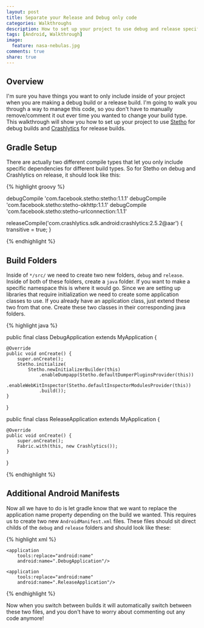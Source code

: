 ```yaml
---
layout: post
title: Separate your Release and Debug only code
categories: Walkthroughs
description: How to set up your project to use debug and release specific code.
tags: [Android, Walkthrough]
image:
  feature: nasa-nebulas.jpg
comments: true
share: true
---
```


## Overview
I'm sure you have things you want to only include inside of your project when you are making a debug build or a release build. I'm going to walk you through a way to manage this code, so you don't have to manually remove/comment it out ever time you wanted to change your build type. This walkthrough will show you how to set up your project to use [Stetho](http://facebook.github.io/stetho/) for debug builds and [Crashlytics](https://get.fabric.io/) for release builds.

## Gradle Setup
There are actually two different compile types that let you only include specific dependencies for different build types. So for Stetho on debug and Crashlytics on release, it should look like this:

{% highlight groovy %}

debugCompile 'com.facebook.stetho:stetho:1.1.1'
debugCompile 'com.facebook.stetho:stetho-okhttp:1.1.1'
debugCompile 'com.facebook.stetho:stetho-urlconnection:1.1.1'

releaseCompile('com.crashlytics.sdk.android:crashlytics:2.5.2@aar') {
    transitive = true;
}

{% endhighlight %}

## Build Folders
Inside of `*/src/` we need to create two new folders, `debug` and `release`. Inside of both of these folders, create a `java` folder. If you want to make a specific namespace this is where it would go. Since we are setting up libraries that require initialization we need to create some application classes to use. If you already have an application class, just extend these two from that one. Create these two classes in their corresponding java folders. 

{% highlight java %}

public final class DebugApplication extends MyApplication {

    @Override
    public void onCreate() {
        super.onCreate();
        Stetho.initialize(
            Stetho.newInitializerBuilder(this)
                .enableDumpapp(Stetho.defaultDumperPluginsProvider(this))
                .enableWebKitInspector(Stetho.defaultInspectorModulesProvider(this))
                .build());
    }
}

public final class ReleaseApplication extends MyApplication {

    @Override
    public void onCreate() {
        super.onCreate();
        Fabric.with(this, new Crashlytics());
    }
}

{% endhighlight %}

## Additional Android Manifests
Now all we have to do is let gradle know that we want to replace the application name property depending on the build we wanted. This requires us to create two new `AndroidManifest.xml` files. These files should sit direct childs of the `debug` and `release` folders and should look like these:

{% highlight xml %}

<manifest
    package="com.w9jds.myapplication"
    xmlns:android="http://schemas.android.com/apk/res/android"
    xmlns:tools="http://schemas.android.com/tools">

    <application
        tools:replace="android:name"
        android:name=".DebugApplication"/>

</manifest>

<manifest
    package="com.w9jds.myapplication"
    xmlns:android="http://schemas.android.com/apk/res/android"
    xmlns:tools="http://schemas.android.com/tools">

    <application
        tools:replace="android:name"
        android:name=".ReleaseApplication"/>

</manifest>

{% endhighlight %}

Now when you switch between builds it will automatically switch between these two files, and you don't have to worry about commenting out any code anymore!